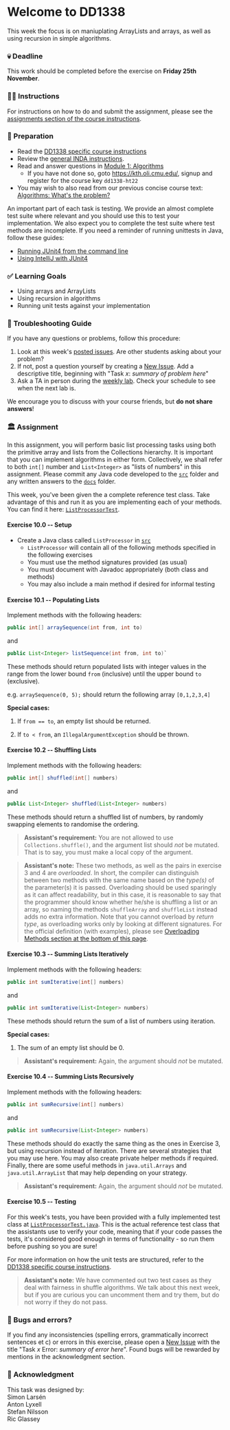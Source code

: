 # Welcome to DD1338 

This week the focus is on maniuplating ArrayLists and arrays, as well as using recursion in simple algorithms.

### 💀 Deadline
This work should be completed before the exercise on **Friday 25th November**.

### 👩‍🏫 Instructions
For instructions on how to do and submit the assignment, please see the
[assignments section of the course instructions](https://gits-15.sys.kth.se/inda-22/course-instructions#assignments).

### 📝 Preparation
- Read the [DD1338 specific course instructions](https://gits-15.sys.kth.se/inda-22/course-instructions/tree/master/DD1338/README.md)
- Review the [general INDA instructions](https://gits-15.sys.kth.se/inda-22/course-instructions).
- Read and answer questions in [Module 1: Algorithms](https://kth.oli.cmu.edu/jcourse/webui/syllabus/module.do?context=8af6318dac1f08880acb49f933e9e2a1)
  - If you have not done so, goto https://kth.oli.cmu.edu/, signup and register for the course key `dd1338-ht22`
- You may wish to also read from our previous concise course text: [Algorithms: What's the problem?](https://yourbasic.org/algorithms/algorithms/)

An important part of each task is testing. We provide an almost complete test suite where relevant and you should use this to test your implementation. We also expect you to complete the test suite where test methods are incomplete. If you need a reminder of running unittests in Java, follow these guides:

- [Running JUnit4 from the command line](https://gits-15.sys.kth.se/inda-22/course-instructions/blob/master/junit4_12_command_line.md)
- [Using IntelliJ with JUnit4](https://www.youtube.com/watch?v=HU0Ittkjx4Y)

### ✅ Learning Goals
* Using arrays and ArrayLists
* Using recursion in algorithms
* Running unit tests against your implementation

### 🚨 Troubleshooting Guide
If you have any questions or problems, follow this procedure: <br/>

1. Look at this week's [posted issues](https://gits-15.sys.kth.se/inda-22/help/issues). Are other students asking about your problem?
2. If not, post a question yourself by creating a [New Issue](https://gits-15.sys.kth.se/inda-22/help/issues/new). Add a descriptive title, beginning with "Task *x*: *summary of problem here*"
3. Ask a TA in person during the [weekly lab](https://queue.csc.kth.se/Queue/INDA). Check your schedule to see when the next lab is.

We encourage you to discuss with your course friends, but **do not share answers**!

### 🏛 Assignment
In this assignment, you will perform basic list processing tasks using both the
primitive array and lists from the Collections hierarchy.  It is important that
you can implement algorithms in either form.  Collectively, we shall refer to
both `int[]` number and `List<Integer>` as "lists of numbers" in this
assignment. Please commit any Java code developed to the [`src`](src) folder and any
written answers to the [`docs`](docs) folder.

This week, you've been given the a complete reference test class. Take advantage of this and run it as you are implementing each of your methods. You can find it here: [`ListProcessorTest`](src/ListProcessorTest.java).

#### Exercise 10.0 -- Setup
- Create a Java class called `ListProcessor` in [`src`](src)
  - `ListProcessor` will contain all of the following methods specified in the following exercises
  - You must use the method signatures provided (as usual)
  - You must document with Javadoc appropriately (both class and methods)
  - You may also include a main method if desired for informal testing

#### Exercise 10.1 -- Populating Lists
Implement methods with the following headers:

```java
public int[] arraySequence(int from, int to)
```

and

```java
public List<Integer> listSequence(int from, int to)`
```

These methods should return populated lists with integer values in the range
from the lower bound `from` (inclusive) until the upper bound `to` (exclusive).

e.g. `arraySequence(0, 5);` should return the following array `[0,1,2,3,4]`

**Special cases:**
1. If `from == to`, an empty list should be returned.

2. If `to < from`, an `IllegalArgumentException` should be thrown.

#### Exercise 10.2 -- Shuffling Lists
Implement methods with the following headers:

```java
public int[] shuffled(int[] numbers)
```

and

```java
public List<Integer> shuffled(List<Integer> numbers)
```

These methods should return a shuffled list of numbers, by randomly swapping
elements to randomise the ordering.

> **Assistant's requirement:** You are not allowed to use
> `Collections.shuffle()`, and the argument list should _not_ be mutated.
> That is to say, you must make a local copy of the argument.

> **Assistant's note:** These two methods, as well as the pairs in exercise 3
> and 4 are _overloaded_. In short, the compiler can distinguish between two
> methods with the same name based on the _type(s)_ of the parameter(s) it is passed.
> Overloading should be used sparingly as it can affect readability, but in
> this case, it is reasonable to say that the programmer should know whether
> he/she is shuffling a list or an array, so naming the methods `shuffleArray`
> and `shuffleList` instead adds no extra information. Note that you cannot
> overload by _return type_, as overloading works only by looking at different
> signatures. For the official definition (with examples), please see
> [Overloading Methods section at the bottom of this page](https://docs.oracle.com/javase/tutorial/java/javaOO/methods.html#overloading-methods).

#### Exercise 10.3 -- Summing Lists Iteratively
Implement methods with the following headers:

```java
public int sumIterative(int[] numbers)
```

and

```java
public int sumIterative(List<Integer> numbers)
```

These methods should return the sum of a list of numbers using iteration.

**Special cases:**
1. The sum of an empty list should be 0.

> **Assistant's requirement:** Again, the argument should _not_ be mutated.

#### Exercise 10.4 -- Summing Lists Recursively
Implement methods with the following headers:

```java
public int sumRecursive(int[] numbers)
```

and

```java
public int sumRecursive(List<Integer> numbers)
```

These methods should do exactly the same thing as the ones in Exercise 3, but using
recursion instead of iteration. There are several strategies that you may use
here. You may also create private helper methods if required. Finally, there
are some useful methods in `java.util.Arrays` and `java.util.ArrayList` that may
help depending on your strategy.

> **Assistant's requirement:** Again, the argument should _not_ be mutated.

#### Exercise 10.5 -- Testing
For this week's tests, you have been provided with a fully implemented test
class at [`ListProcessorTest.java`](src/ListProcessorTest.java). This
is the actual reference test class that the assistants use to verify your code,
meaning that if your code passes the tests, it's considered good enough in
terms of functionality - so run them before pushing so you are sure! 

For more information on how the unit tests are structured,
refer to the [DD1338 specific course instructions](https://gits-15.sys.kth.se/inda-22/course-instructions/tree/master/DD1338/README.md).

> **Assistant's note:** We have commented out two test cases as they deal with
> fairness in shuffle algorithms. We talk about this next week, but if you are
> curious you can uncomment them and try them, but do not worry if they do not
> pass.

### 🐞 Bugs and errors?
If you find any inconsistencies (spelling errors, grammatically incorrect sentences et c) or errors in this exercise, please open a [New Issue](https://gits-15.sys.kth.se/inda-22/help/issues/new) with the title "Task *x* Error: *summary of error here*". Found bugs will be rewarded by mentions in the acknowledgment section.

### 🙏 Acknowledgment
This task was designed by:               <br>
Simon Larsén                             <br>
Anton Lyxell                             <br>
Stefan Nilsson                           <br>
Ric Glassey                              <br>
